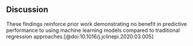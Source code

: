 ## Discussion

These findings reinforce prior work demonstrating no benefit in predictive performance to using machine learning models compared to traditional regression approaches.[@doi:10.1016/j.jclinepi.2020.03.005]
